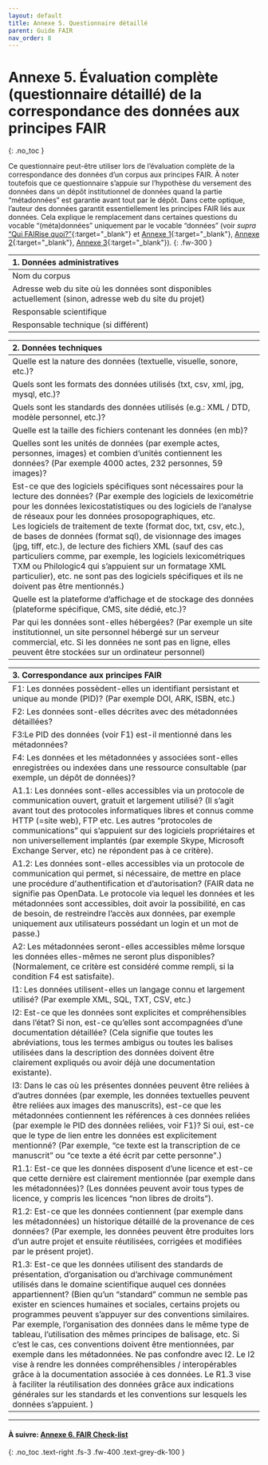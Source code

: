 ```yaml
---
layout: default
title: Annexe 5. Questionnaire détaillé
parent: Guide FAIR
nav_order: 8
---
```


# Annexe 5. Évaluation complète (questionnaire détaillé) de la correspondance des données aux principes FAIR
{: .no_toc }

Ce questionnaire peut-être utiliser lors de l’évaluation complète de la correspondance des données d’un corpus aux principes FAIR. À noter toutefois que ce questionnaire s’appuie sur l’hypothèse du versement des données dans un dépôt institutionnel de données quand la partie “métadonnées” est garantie avant tout par le dépôt. Dans cette optique, l’auteur des données garantit essentiellement les principes FAIR liés aux données. Cela explique le remplacement dans certaines questions du vocable “(méta)données” uniquement par le vocable “données” (voir _supra_ [“Qui FAIRise quoi?”](/docs/fair-guide/presentation.html#qui-fairise-quoi){:target="_blank"} et [Annexe 1](/docs/fair-guide/annexe-1){:target="_blank"}, [Annexe 2](/docs/fair-guide/annexe-2){:target="_blank"}, [Annexe 3](/docs/fair-guide/annexe-3){:target="_blank"}).
{: .fw-300 }

| 1. Données administratives  |
:-----------------------------|
| Nom du corpus   | 
| Adresse web du site où les données sont disponibles actuellement (sinon, adresse web du site du projet) | 
| Responsable scientifique   | 
| Responsable technique (si différent)   | 

| 2. Données techniques     |
:---------------------------|
|  Quelle est la nature des données (textuelle, visuelle, sonore, etc.)?  | 
|  Quels sont les formats des données utilisés (txt, csv, xml, jpg, mysql, etc.)?  | 
|  Quels sont les standards des données utilisés (e.g.: XML / DTD, modèle personnel, etc.)?  | 
|  Quelle est la taille des fichiers contenant les données (en mb)?  | 
|  Quelles sont les unités de données (par exemple actes, personnes, images) et combien d’unités contiennent les données? <span class="further-description"> (Par exemple 4000 actes, 232 personnes, 59 images)?</span>  | 
|  Est-ce que des logiciels spécifiques sont nécessaires pour la lecture des données? <span class="further-description"> (Par exemple des logiciels de lexicométrie pour les données lexicostatistiques ou des logiciels de l’analyse de réseaux pour les données prosopographiques, etc. <br/>Les logiciels de traitement de texte (format doc, txt, csv, etc.), de bases de données (format sql), de visionnage des images (jpg, tiff, etc.), de lecture des fichiers XML (sauf des cas particuliers comme, par exemple, les logiciels lexicométriques TXM ou Philologic4 qui s’appuient sur un formatage XML particulier), etc. ne sont pas des logiciels spécifiques et ils ne doivent pas être mentionnés.)</span>  | 
|  Quelle est la plateforme d’affichage et de stockage des données (plateforme spécifique, CMS, site dédié, etc.)?  | 
|  Par qui les données sont-elles hébergées? <span class="further-description">(Par exemple un site institutionnel, un site personnel hébergé sur un serveur commercial, etc. Si les données ne sont pas en ligne, elles peuvent être stockées sur un ordinateur personnel)</span>  | 

| 3. Correspondance aux principes FAIR     |
:------------------------------------------|
| F1: Les données possèdent-elles un identifiant persistant et unique au monde (PID)? <span class="further-description">(Par exemple DOI, ARK, ISBN, etc.)</span>   | 
| F2: Les données sont-elles décrites avec des métadonnées détaillées?   | 
| <span class="header-row">F3:Le PID des données (voir F1) est-il mentionné dans les métadonnées?</span>    | 
| F4: Les données et les métadonnées y associées sont-elles enregistrées ou indexées dans une ressource consultable (par exemple, un dépôt de données)?   | 
| A1.1: Les données sont-elles accessibles via un protocole de communication ouvert, gratuit et largement utilisé? <span class="further-description">(Il s’agit avant tout des protocoles informatiques libres et connus comme HTTP (=site web), FTP etc. Les autres “protocoles de communications” qui s’appuient sur des logiciels propriétaires et non universellement implantés (par exemple Skype, Microsoft Exchange Server, etc) ne répondent pas à ce critère).</span>   | 
| A1.2: Les données sont-elles accessibles via un protocole de communication qui permet, si nécessaire, de mettre en place une procédure d'authentification et d’autorisation? <span class="further-description">(FAIR data ne signifie pas OpenData. Le protocole via lequel les données et les métadonnées sont accessibles, doit avoir la possibilité, en cas de besoin, de restreindre l’accès aux données, par exemple uniquement aux utilisateurs possédant un login et un mot de passe.)</span>   | 
| A2: Les métadonnées seront-elles accessibles même lorsque les données elles-mêmes ne seront plus disponibles? <span class="further-description">(Normalement, ce critère est considéré comme rempli, si la condition F4 est satisfaite).</span>   | 
| I1: Les données utilisent-elles un langage connu et largement utilisé? <span class="further-description">(Par exemple XML, SQL, TXT, CSV, etc.)</span>   | 
| I2: Est-ce que les données sont explicites et compréhensibles dans l’état? Si non, est-ce qu’elles sont accompagnées d’une documentation détaillée? <span class="further-description">(Cela signifie que toutes les abréviations, tous les termes ambigus ou toutes les balises utilisées dans la description des données doivent être clairement expliqués ou avoir déjà une documentation existante).</span>   | 
| I3: Dans le cas où les présentes données peuvent être reliées à d’autres données (par exemple, les données textuelles peuvent être reliées aux images des manuscrits), est-ce que les métadonnées contiennent les références à ces données reliées (par exemple le PID des données reliées, voir F1)? Si oui, est-ce que le type de lien entre les données est explicitement mentionné? (Par exemple, “ce texte est la transcription de ce manuscrit” ou “ce texte a été écrit par cette personne”.)   | 
| R1.1: Est-ce que les données disposent d’une licence et est-ce que cette dernière est clairement mentionnée (par exemple dans les métadonnées)? <span class="further-description">(Les données peuvent avoir tous types de licence, y compris les licences “non libres de droits”).</span>   | 
| R1.2: Est-ce que les données contiennent (par exemple dans les métadonnées) un historique détaillé de la provenance de ces données? <span class="further-description">(Par exemple, les données peuvent être produites lors d’un autre projet et ensuite réutilisées, corrigées et modifiées par le présent projet).</span>   | 
| R1.3: Est-ce que les données utilisent des standards de présentation, d’organisation ou d’archivage communément utilisés dans le domaine scientifique auquel ces données appartiennent? <span class="further-description">(Bien qu’un “standard” commun ne semble pas exister en sciences humaines et sociales, certains projets ou programmes peuvent s’appuyer sur des conventions similaires. Par exemple, l’organisation des données dans le même type de tableau, l’utilisation des mêmes principes de balisage, etc. Si c’est le cas, ces conventions doivent être mentionnées, par exemple dans les métadonnées. Ne pas confondre avec I2. Le I2 vise à rendre les données compréhensibles / interopérables grâce à la documentation associée à ces données. Le R1.3 vise à faciliter la réutilisation des données grâce aux indications générales sur les standards et les conventions sur lesquels les données s’appuient. )</span>   | 

---

#### À suivre: [Annexe 6. FAIR Check-list](/docs/fair-guide/annexe-6)
{: .no_toc .text-right .fs-3 .fw-400 .text-grey-dk-100 }